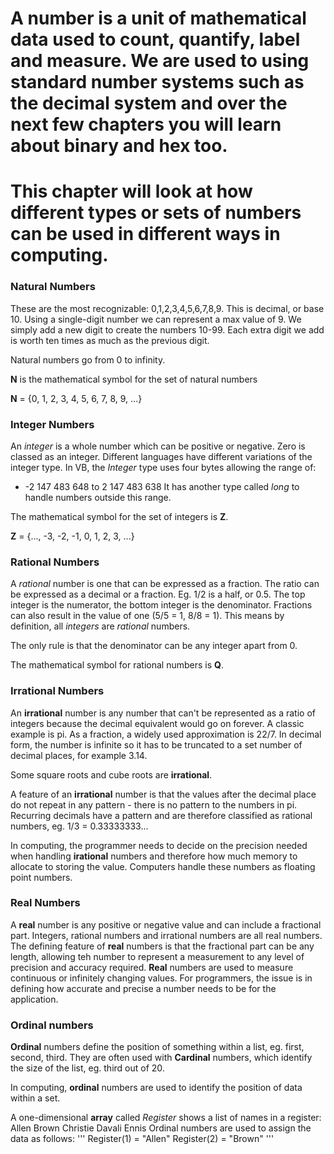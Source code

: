 # A number is a unit of mathematical data used to count, quantify, label and measure. We are used to using standard number systems such as the decimal system and over the next few chapters you will learn about binary and hex too.
# This chapter will look at how different types or sets of numbers can be used in different ways in computing.

### Natural Numbers

These are the most recognizable: 0,1,2,3,4,5,6,7,8,9.
This is decimal, or base 10. Using a single-digit number we can represent a max value of 9.
We simply add a new digit to create the numbers 10-99.
Each extra digit we add is worth ten times as much as the previous digit.

Natural numbers go from 0 to infinity.

**N** is the mathematical symbol for the set of natural numbers

**N** = {0, 1, 2, 3, 4, 5, 6, 7, 8, 9, ...}

### Integer Numbers

An *integer* is a whole number which can be positive or negative. Zero is classed as an integer.
Different languages have different variations of the integer type. In VB, the *Integer* type uses four bytes allowing the range of:
- -2 147 483 648 to 2 147 483 638
It has another type called *long* to handle numbers outside this range.

The mathematical symbol for the set of integers is **Z**.

**Z** = {..., -3, -2, -1, 0, 1, 2, 3, ...}

### Rational Numbers

A *rational* number is one that can be expressed as a fraction. The ratio can be expressed as a decimal or a fraction. Eg. 1/2 is a half, or 0.5.
The top integer is the numerator, the bottom integer is the denominator.
Fractions can also result in the value of one (5/5 = 1, 8/8 = 1). This means by definition, all *integers* are *rational* numbers.

The only rule is that the denominator can be any integer apart from 0.

The mathematical symbol for rational numbers is **Q**.

### Irrational Numbers

An **irrational** number is any number that can't be represented as a ratio of integers because the decimal equivalent would go on forever.
A classic example is pi. As a fraction, a widely used approximation is 22/7.
In decimal form, the number is infinite so it has to be truncated to a set number of decimal places, for example 3.14.

Some square roots and cube roots are **irrational**.

A feature of an **irrational** number is that the values after the decimal place do not repeat in any pattern - there is no pattern to the numbers in pi.
Recurring decimals have a pattern and are therefore classified as rational numbers, eg. 1/3 = 0.33333333...

In computing, the programmer needs to decide on the precision needed when handling **irational** numbers and therefore how much memory to allocate to storing the value. Computers handle these numbers as floating point numbers.

### Real Numbers

A **real** number is any positive or negative value and can include a fractional part. Integers, rational numbers and irrational numbers are all real numbers. 
The defining feature of **real** numbers is that the fractional part can be any length, allowing teh number to represent a measurement to any level of precision and accuracy required.
**Real** numbers are used to measure continuous or infinitely changing values. For programmers, the issue is in defining how accurate and precise a number needs to be for the application.

### Ordinal numbers

**Ordinal** numbers define the position of something within a list, eg. first, second, third. They are often used with **Cardinal** numbers, which identify the size of the list, eg. third out of 20.

In computing, **ordinal** numbers are used to identify the position of data within a set.

A one-dimensional **array** called *Register* shows a list of names in a register:
Allen   Brown   Christie    Davali  Ennis
Ordinal numbers are used to assign the data as follows:
'''
Register(1) = "Allen"
Register(2) = "Brown"
'''